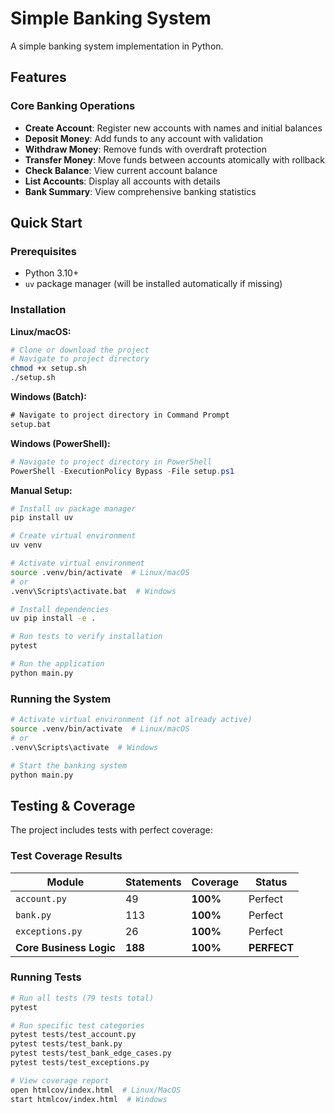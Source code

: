# Simple Banking System

A simple banking system implementation in Python.


## Features

### Core Banking Operations
- **Create Account**: Register new accounts with names and initial balances
- **Deposit Money**: Add funds to any account with validation
- **Withdraw Money**: Remove funds with overdraft protection
- **Transfer Money**: Move funds between accounts atomically with rollback
- **Check Balance**: View current account balance
- **List Accounts**: Display all accounts with details
- **Bank Summary**: View comprehensive banking statistics

## Quick Start

### Prerequisites
- Python 3.10+
- `uv` package manager (will be installed automatically if missing)

### Installation

**Linux/macOS:**
```bash
# Clone or download the project
# Navigate to project directory
chmod +x setup.sh
./setup.sh
```

**Windows (Batch):**
```cmd
# Navigate to project directory in Command Prompt
setup.bat
```

**Windows (PowerShell):**
```powershell
# Navigate to project directory in PowerShell
PowerShell -ExecutionPolicy Bypass -File setup.ps1
```

**Manual Setup:**
```bash
# Install uv package manager
pip install uv

# Create virtual environment
uv venv

# Activate virtual environment
source .venv/bin/activate  # Linux/macOS
# or
.venv\Scripts\activate.bat  # Windows

# Install dependencies
uv pip install -e .

# Run tests to verify installation
pytest

# Run the application
python main.py
```

### Running the System

```bash
# Activate virtual environment (if not already active)
source .venv/bin/activate  # Linux/macOS
# or
.venv\Scripts\activate  # Windows

# Start the banking system
python main.py
```

## Testing & Coverage

The project includes tests with perfect coverage:

### Test Coverage Results
| Module | Statements | Coverage | Status |
|--------|------------|----------|---------|
| `account.py` | 49 | **100%** |  Perfect |
| `bank.py` | 113 | **100%** |  Perfect |
| `exceptions.py` | 26 | **100%** |  Perfect |
| **Core Business Logic** | **188** | **100%** |  **PERFECT** |

### Running Tests

```bash
# Run all tests (79 tests total)
pytest

# Run specific test categories
pytest tests/test_account.py
pytest tests/test_bank.py
pytest tests/test_bank_edge_cases.py
pytest tests/test_exceptions.py

# View coverage report
open htmlcov/index.html  # Linux/MacOS
start htmlcov/index.html  # Windows
```
